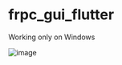 # frpc_gui_flutter
Working only on Windows

![image](https://user-images.githubusercontent.com/55464917/172246440-6137ef8b-5618-429f-a874-4e3eed1a0d29.png)

